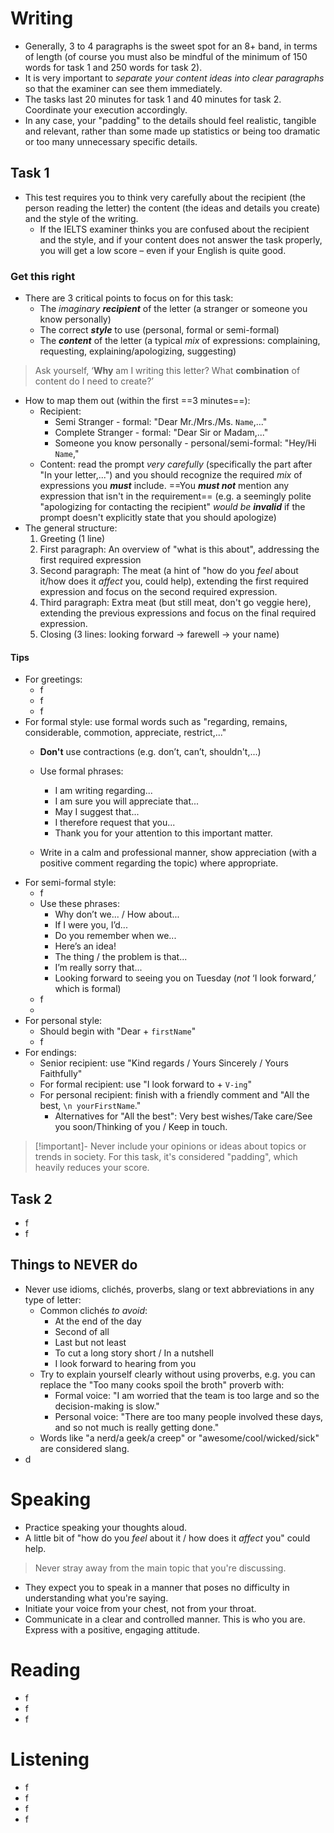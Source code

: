 # Writing
- Generally, 3 to 4 paragraphs is the sweet spot for an 8+ band, in terms of length (of course you must also be mindful of the minimum of 150 words for task 1 and 250 words for task 2).
- It is very important to *separate your content ideas into clear paragraphs* so that the examiner can see them immediately.
- The tasks last 20 minutes for task 1 and 40 minutes for task 2. Coordinate your execution accordingly.
- In any case, your "padding" to the details should feel realistic, tangible and relevant, rather than some made up statistics or being too dramatic or too many unnecessary specific details.
## Task 1
- This test requires you to think very carefully about the recipient (the person reading the letter) the content (the ideas and details you create) and the style of the writing.
	- If the IELTS examiner thinks you are confused about the recipient and the style, and if your content does not answer the task properly, you will get a low score – even if your English is quite good.
### Get this right
- There are 3 critical points to focus on for this task:
	- The *imaginary* ***recipient*** of the letter (a stranger or someone you know personally)
	- The correct ***style*** to use (personal, formal or semi-formal)
	- The ***content*** of the letter (a typical *mix* of expressions: complaining, requesting, explaining/apologizing, suggesting)
> Ask yourself, ‘**Why** am I writing this letter? What **combination** of content do I need to create?’
- How to map them out (within the first ==3 minutes==):
	- Recipient: 
		- Semi Stranger - formal: "Dear Mr./Mrs./Ms. `Name`,..."
		- Complete Stranger - formal: "Dear Sir or Madam,..."
		- Someone you know personally - personal/semi-formal: "Hey/Hi `Name`,"
	- Content: read the prompt *very carefully* (specifically the part after "In your letter,...") and you should recognize the required *mix* of expressions you ***must*** include. ==You ***must not*** mention any expression that isn't in the requirement== (e.g. a seemingly polite "apologizing for contacting the recipient" *would be **invalid*** if the prompt doesn't explicitly state that you should apologize)
- The general structure:
	1. Greeting (1 line)
	2. First paragraph: An overview of "what is this about", addressing the first required expression
	3. Second paragraph: The meat (a hint of "how do you *feel* about it/how does it *affect* you, could help), extending the first required expression and focus on the second required expression.
	4. Third paragraph: Extra meat (but still meat, don't go veggie here), extending the previous expressions and focus on the final required expression.
	5. Closing (3 lines: looking forward → farewell → your name)
#### Tips
- For greetings:
	- f
	- f
	- f
- For formal style: use formal words such as "regarding, remains, considerable, commotion, appreciate, restrict,..."
	- **Don't** use contractions (e.g. don’t, can’t, shouldn't,...)
	- Use formal phrases:
		- I am writing regarding...
		- I am sure you will appreciate that...
		- May I suggest that...
		- I therefore request that you...
		- Thank you for your attention to this important matter.
		
	- Write in a calm and professional manner, show appreciation (with a positive comment regarding the topic) where appropriate.
- For semi-formal style:
	- f
	- Use these phrases:
		- Why don’t we... / How about...
		- If I were you, I’d...
		- Do you remember when we...
		- Here’s an idea!
		- The thing / the problem is that...
		- I’m really sorry that...
		- Looking forward to seeing you on Tuesday (*not* ‘I look forward,’ which is formal)
	- f
	- 
- For personal style:
	- Should begin with "Dear + `firstName`"
	- f
- For endings: 
	- Senior recipient: use "Kind regards / Yours Sincerely / Yours Faithfully" 
	- For formal recipient: use "I look forward to + `V-ing`"
	- For personal recipient: finish with a friendly comment and "All the best, `\n yourFirstName`."
		- Alternatives for "All the best": Very best wishes/Take care/See you soon/Thinking of you / Keep in touch.
> [!important]- Never include your opinions or ideas about topics or trends in society. For this task, it's considered "padding", which heavily reduces your score.

## Task 2
- f
- f
## Things to NEVER do
- Never use idioms, clichés, proverbs, slang or text abbreviations in any type of letter:
	- Common clichés *to avoid*: 
		- At the end of the day
		- Second of all
		- Last but not least
		- To cut a long story short / In a nutshell
		- I look forward to hearing from you
	- Try to explain yourself clearly without using proverbs, e.g. you can replace the "Too many cooks spoil the broth" proverb with: 
		- Formal voice: "I am worried that the team is too large and so the decision-making is slow."
		- Personal voice: "There are too many people involved these days, and so not much is really getting done."
	- Words like "a nerd/a geek/a creep" or "awesome/cool/wicked/sick" are considered slang.  
- d
# Speaking
- Practice speaking your thoughts aloud.
- A little bit of "how do you *feel* about it / how does it *affect* you" could help.
> Never stray away from the main topic that you're discussing.
- They expect you to speak in a manner that poses no difficulty in understanding what you're saying.
- Initiate your voice from your chest, not from your throat.
- Communicate in a clear and controlled manner. This is who you are. Express with a positive, engaging attitude.
# Reading
- f
- f
- f
# Listening
- f
- f
- f
- f
